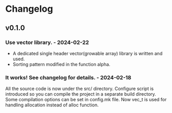 # Changelog

## v0.1.0

### Use vector library. - 2024-02-22
- A dedicated single header vector(growable array) library is written and used.
- Sorting pattern modified in the function alpha.


### It works! See changelog for details. - 2024-02-18
All the source code is now under the src/ directory. Configure script is introduced so you can compile the project in a separate build directory.
Some compilation options can be set in config.mk file. Now vec_t is used for handling allocation instead of alloc function.
